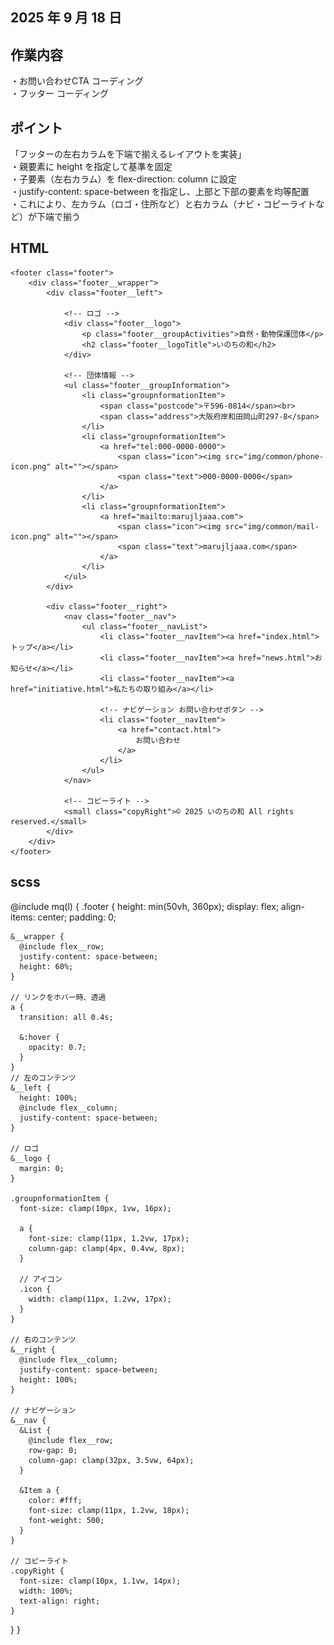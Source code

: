 ## 2025 年 9 月 18 日

## 作業内容

・お問い合わせCTA コーディング<br>
・フッター コーディング

## ポイント
「フッターの左右カラムを下端で揃えるレイアウトを実装」<br>
・親要素に height を指定して基準を固定<br>
・子要素（左右カラム）を flex-direction: column に設定<br>
・justify-content: space-between を指定し、上部と下部の要素を均等配置<br>
・これにより、左カラム（ロゴ・住所など）と右カラム（ナビ・コピーライトなど）が下端で揃う

## HTML
   <!-- フッター -->
    <footer class="footer">
        <div class="footer__wrapper">
            <div class="footer__left">

                <!-- ロゴ -->
                <div class="footer__logo">
                    <p class="footer__groupActivities">自然・動物保護団体</p>
                    <h2 class="footer__logoTitle">いのちの和</h2>
                </div>

                <!-- 団体情報 -->
                <ul class="footer__groupInformation">
                    <li class="groupnformationItem">
                        <span class="postcode">〒596-0814</span><br>
                        <span class="address">大阪府岸和田岡山町297-8</span>
                    </li>
                    <li class="groupnformationItem">
                        <a href="tel:000-0000-0000">
                            <span class="icon"><img src="img/common/phone-icon.png" alt=""></span>
                            <span class="text">000-0000-0000</span>
                        </a>
                    </li>
                    <li class="groupnformationItem">
                        <a href="mailto:marujljaaa.com">
                            <span class="icon"><img src="img/common/mail-icon.png" alt=""></span>
                            <span class="text">marujljaaa.com</span>
                        </a>
                    </li>
                </ul>
            </div>

            <div class="footer__right">
                <nav class="footer__nav">
                    <ul class="footer__navList">
                        <li class="footer__navItem"><a href="index.html">トップ</a></li>
                        <li class="footer__navItem"><a href="news.html">お知らせ</a></li>
                        <li class="footer__navItem"><a href="initiative.html">私たちの取り組み</a></li>

                        <!-- ナビゲーション お問い合わせボタン -->
                        <li class="footer__navItem">
                            <a href="contact.html">
                                お問い合わせ
                            </a>
                        </li>
                    </ul>
                </nav>

                <!-- コピーライト -->
                <small class="copyRight">© 2025 いのちの和 All rights reserved.</small>
            </div>
        </div>
    </footer>

## scss

@include mq(l) {
  .footer {
    height: min(50vh, 360px);
    display: flex;
    align-items: center;
    padding: 0;

    &__wrapper {
      @include flex__row;
      justify-content: space-between;
      height: 60%;
    }

    // リンクをホバー時、透過
    a {
      transition: all 0.4s;

      &:hover {
        opacity: 0.7;
      }
    }
    // 左のコンテンツ
    &__left {
      height: 100%;
      @include flex__column;
      justify-content: space-between;
    }

    // ロゴ
    &__logo {
      margin: 0;
    }

    .groupnformationItem {
      font-size: clamp(10px, 1vw, 16px);

      a {
        font-size: clamp(11px, 1.2vw, 17px);
        column-gap: clamp(4px, 0.4vw, 8px);
      }

      // アイコン
      .icon {
        width: clamp(11px, 1.2vw, 17px);
      }
    }

    // 右のコンテンツ
    &__right {
      @include flex__column;
      justify-content: space-between;
      height: 100%;
    }

    // ナビゲーション
    &__nav {
      &List {
        @include flex__row;
        row-gap: 0;
        column-gap: clamp(32px, 3.5vw, 64px);
      }

      &Item a {
        color: #fff;
        font-size: clamp(11px, 1.2vw, 18px);
        font-weight: 500;
      }
    }

    // コピーライト
    .copyRight {
      font-size: clamp(10px, 1.1vw, 14px);
      width: 100%;
      text-align: right;
    }
  }
}